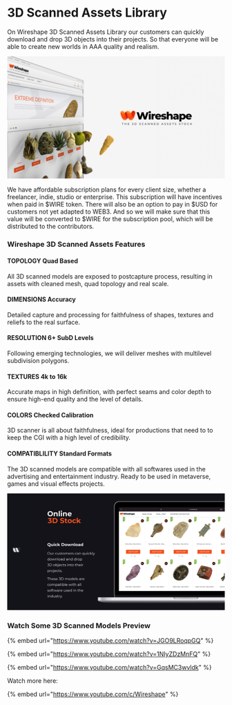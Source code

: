 # 3D Scanned Assets Library

On Wireshape 3D Scanned Assets Library our customers can quickly download and drop 3D objects into their projects. So that everyone will be able to create new worlds in AAA quality and realism.

![](../.gitbook/assets/10.jpg)

We have affordable subscription plans for every client size, whether a freelancer, indie, studio or enterprise. This subscription will have incentives when paid in $WIRE token. There will also be an option to pay in $USD for customers not yet adapted to WEB3. And so we will make sure that this value will be converted to $WIRE for the subscription pool, which will be distributed to the contributors.

### Wireshape 3D Scanned Assets Features

#### TOPOLOGY Quad Based

All 3D scanned models are exposed to postcapture process, resulting in assets with cleaned mesh, quad topology and real scale.

#### DIMENSIONS Accuracy

Detailed capture and processing for faithfulness of shapes, textures and reliefs to the real surface.

#### RESOLUTION 6+ SubD Levels

Following emerging technologies, we will deliver meshes with multilevel subdivision polygons.

#### TEXTURES 4k to 16k

Accurate maps in high definition, with perfect seams and color depth to ensure high-end quality and the level of details.

#### COLORS Checked Calibration

3D scanner is all about faithfulness, ideal for productions that need to to keep the CGI with a high level of credibility.

#### COMPATIBLILITY Standard Formats

The 3D scanned models are compatible with all softwares used in the advertising and entertainment industry. Ready to be used in metaverse, games and visual effects projects.

![](../.gitbook/assets/wireshape-3d-stock.jpg)

### Watch Some 3D Scanned Models Preview

{% embed url="https://www.youtube.com/watch?v=JGO9LRoqpGQ" %}

{% embed url="https://www.youtube.com/watch?v=1NIyZDzMnFQ" %}

{% embed url="https://www.youtube.com/watch?v=GqsMC3wvldk" %}

Watch more here:

{% embed url="https://www.youtube.com/c/Wireshape" %}
